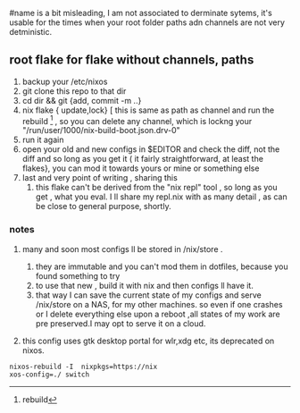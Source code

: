 #name is a bit misleading, I am not associated to derminate sytems, it's usable for the times when your root folder paths adn channels are not very detministic.
## root flake for flake without channels, paths
1. backup your /etc/nixos
2. git clone this repo to that dir
3. cd dir && git {add, commit -m  ..} 
4. nix flake { update,lock} [ this is same as path as channel and run the rebuild [^1] , so you can delete any channel, which is lockng your "/run/user/1000/nix-build-boot.json.drv-0" 
5. run it again
6. open your old and new configs in $EDITOR  and check the diff, not the diff and so long as you get it ( it fairly straightforward, at least the flakes}, you can mod it towards yours or mine or something else
7. last and very point of writing , sharing this
	1. this flake can't be derived from the "nix repl" tool , so long as you get , what you eval. I ll share my repl.nix with as many detail , as can be close to general purpose, shortly.
### notes
1. many and soon most configs ll be stored in /nix/store .
   1. they are immutable and you can't mod them in dotfiles, because you found something to try
   2. to use that new , build it with nix and then configs ll have it.
   3. that way I can save the current state of my configs and serve /nix/store on a NAS, for my other machines. so even if one crashes or I delete everything else upon a reboot ,all states of my work are pre preserved.I may opt to serve it on a cloud.

2. this config uses gtk desktop portal for wlr,xdg etc, its deprecated on nixos.
[^1]: rebuild
```
nixos-rebuild -I  nixpkgs=https://nix
xos-config=./ switch
```

